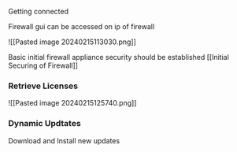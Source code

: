 Getting connected

Firewall gui can be accessed on ip of firewall

![[Pasted image 20240215113030.png]]

Basic initial firewall appliance security should be established [[Initial Securing of Firewall]]


### Retrieve Licenses
![[Pasted image 20240215125740.png]]

### Dynamic Updtates
Download and Install new updates 